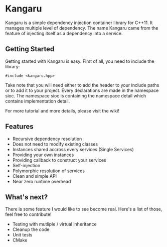 Kangaru
=======
Kangaru is a simple dependency injection container library for C++11. It manages multiple level of dependency. The name Kangaru came from the feature of injecting itself as a dependency into a service.

Getting Started
---------------
Getting started with Kangaru is easy. First of all, you need to include the library:

    #include <kangaru.hpp>

Take note that you will need either to add the header to your include paths or to add it to your project.
Every declarations are made in the namespace sioc.
The namespace sioc is containing the namespace detail which contains implementation detail.

For more tutorial and more details, please visit the wiki!

Features
--------
 * Recursive dependency resolution
 * Does not need to modify existing classes
 * Instances shared accross every services (Single Services)
 * Providing your own instances
 * Providing callback to construct your services
 * Self-injection
 * Polymorphic resolution of services
 * Clean and simple API
 * Near zero runtime overhead

What's next?
------------
There is some feature I would like to see become real. Here's a list of those, feel free to contribute!
 * Testing with mutliple / virtual inheritance
 * Cleanup the code
 * Unit tests
 * CMake
